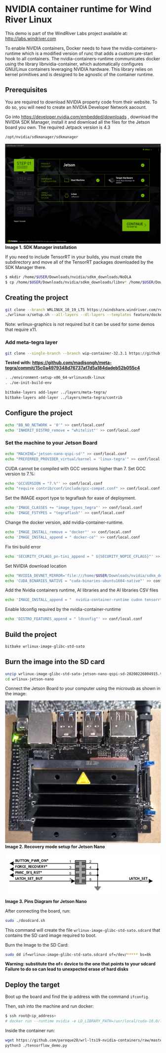 # NVIDIA container runtime for Wind River Linux
This demo is part of the WindRiver Labs project available at: http://labs.windriver.com

To enable NVIDIA containers, Docker needs to have the nvidia-containers-runtime which is a modified version of runc that adds a custom pre-start hook to all containers. The nvidia-containers-runtime communicates docker using the library libnvidia-container, which automatically configures GNU/Linux containers leveraging NVIDIA hardware. This library relies on kernel primitives and is designed to be agnostic of the container runtime.

## Prerequisites
You are required to download NVIDIA property code from their website. To do so, you will need to create an NVIDIA Developer Network aacount.

Go into https://developer.nvidia.com/embedded/downloads , download the NVIDIA SDK Manager, install it and download all the files for the Jetson board you own.
The required Jetpack version is 4.3
```bash
/opt/nvidia/sdkmanager/sdkmanager
```




![SDK Manager](dowload_jetpack_4.3.PNG)
 **Image 1. SDK Manager installation**  
 
 
If you need to include TensorRT in your builds, you must create the subdirectory and move all of the TensorRT packages downloaded by the SDK Manager there.

 ```bash
 $ mkdir /home/$USER/Downloads/nvidia/sdkm_downloads/NoDLA
 $ cp /home/$USER/Downloads/nvidia/sdkm_downloads/libnv* /home/$USER/Downloads/nvidia/sdkm_downloads/NoDLA
 ```
 
 
 
 
## Creating the project

```bash
git clone --branch WRLINUX_10_19_LTS https://windshare.windriver.com/remote.php/gitsmart/WRLinux-lts-19-Core/wrlinux-x
./wrlinux-x/setup.sh --all-layers --dl-layers --templates feature/docker --distro wrlinux-graphics
```

Note: wrlinux-graphics is not required but it can be used for some demos that require x11.

### Add meta-tegra layer
```bash
git clone --single-branch --branch wip-container-32.3.1 https://github.com/madisongh/meta-tegra.git layers/meta-tegra
```
**Tested with: https://github.com/madisongh/meta-tegra/commit/15c0a4979348d76737af7d5a184dadeb52b055c4**
```bash
. ./environment-setup-x86_64-wrlinuxsdk-linux
. ./oe-init-build-env
```

```bash
bitbake-layers add-layer ../layers/meta-tegra/
bitbake-layers add-layer ../layers/meta-tegra/contrib
```
## Configure the project
```bash
echo "BB_NO_NETWORK = '0'" >> conf/local.conf
echo 'INHERIT_DISTRO_remove = "whitelist"' >> conf/local.conf
```
### Set the machine to your Jetson Board
```bash
echo "MACHINE='jetson-nano-qspi-sd'" >> conf/local.conf
echo "PREFERRED_PROVIDER_virtual/kernel = 'linux-tegra'" >> conf/local.conf
 ```
 
CUDA cannot be compiled with GCC versions higher than 7. Set GCC version to 7.%:
 ```bash
echo 'GCCVERSION = "7.%"' >> conf/local.conf
echo "require contrib/conf/include/gcc-compat.conf" >> conf/local.conf
```
Set the IMAGE export type to tegraflash for ease of deployment.
```bash 
echo 'IMAGE_CLASSES += "image_types_tegra"' >> conf/local.conf
echo 'IMAGE_FSTYPES = "tegraflash"' >> conf/local.conf
```
Change the docker version, add nvidia-container-runtime.
```bash
echo 'IMAGE_INSTALL_remove = "docker"' >> conf/local.conf
echo 'IMAGE_INSTALL_append = " docker-ce"' >> conf/local.conf
```
Fix tini build error 
```bash
echo 'SECURITY_CFLAGS_pn-tini_append = " ${SECURITY_NOPIE_CFLAGS}"' >> conf/local.conf
```
Set NVIDIA download location
```bash
echo "NVIDIA_DEVNET_MIRROR='file:///home/$USER/Downloads/nvidia/sdkm_downloads'" >> conf/local.conf
echo 'CUDA_BINARIES_NATIVE = "cuda-binaries-ubuntu1604-native"' >> conf/local.conf
```
Add the Nvidia containers runtime, AI libraries and the AI libraries CSV files
```bash 
echo 'IMAGE_INSTALL_append = "  nvidia-container-runtime cudnn tensorrt libvisionworks libvisionworks-sfm libvisionworks-tracking cuda-container-csv cudnn-container-csv tensorrt-container-csv libvisionworks-container-csv libvisionworks-sfm-container-csv libvisionworks-tracking-container-csv"' >> conf/local.conf
```
Enable ldconfig required by the nvidia-container-runtime
```bash
echo 'DISTRO_FEATURES_append = " ldconfig"' >> conf/local.conf

```
## Build the project
```bash
bitbake wrlinux-image-glibc-std-sato
```

## Burn the image into the SD card
```bash
unzip wrlinux-image-glibc-std-sato-jetson-nano-qspi-sd-20200226004915.tegraflash.zip -d wrlinux-jetson-nano
cd wrlinux-jetson-nano

```
Connect the Jetson Board to your computer using the microusb as shown in the image:



![Jetson Nano Setup](jetson_nano_pins_setup_photo.jpg)  
**Image 2. Recovery mode setup for Jetson Nano**




![Jetson Nano Pins](jetson_nano_pins.PNG)  


**Image 3. Pins Diagram for Jetson Nano**




After connecting the board, run:

```bash
sudo ./dosdcard.sh
```
This command will create the file `wrlinux-image-glibc-std-sato.sdcard` that contains the SD card image required to boot.

Burn the Image to the SD Card:
```bash
sudo dd if=wrlinux-image-glibc-std-sato.sdcard of=/dev/***** bs=8k
```
**Warning: substitute the of= device to the one that points to your sdcard**
**Failure to do so can lead to unexpected erase of hard disks**


## Deploy the target

Boot up the board and find the ip address with the command `ifconfig`.

Then, ssh into the machine and run docker:

```bash
$ ssh root@<ip_address>
# docker run --runtime nvidia -e LD_LIBRARY_PATH=/usr/local/cuda-10.0/lib64/ -it tianxiang84/l4t-base:all
```

Inside the container run:
```bash
wget https://github.com/paroque28/wrl-lts19-nvidia-containers/raw/master/tensorflow_demo.py
python3 ./tensorflow_demo.py
```
